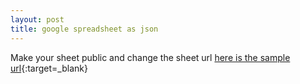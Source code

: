 ```yaml
---
layout: post
title: google spreadsheet as json
---
```

Make your sheet public and change the sheet url
[here is the sample url](https://spreadsheets.google.com/feeds/list/17UFRY5IHNNA08M3C6J7KLl_mtZxYNtiZNJ3aPXhfEaM/od6/public/basic?hl=en_US&alt=json){:target=_blank}
